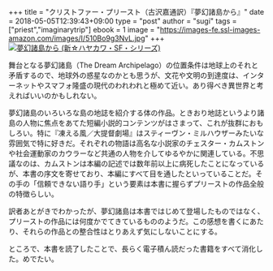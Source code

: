 +++
title = "クリストファー・プリースト（古沢嘉通訳）『夢幻諸島から』"
date = 2018-05-05T12:39:43+09:00
type = "post"
author = "sugi"
tags = ["priest","imaginarytrip"]
ebook = 1
image = "https://images-fe.ssl-images-amazon.com/images/I/510Bo9g3NvL.jpg"
+++
<a href="http://www.amazon.co.jp/exec/obidos/ASIN/4153350117/chezsugi-22/ref=nosim/" name="amazletlink" target="_blank"><img src="https://images-fe.ssl-images-amazon.com/images/I/510Bo9g3NvL.jpg" alt="夢幻諸島から (新☆ハヤカワ・SF・シリーズ)" class="alignleft"  /></a>

舞台となる夢幻諸島（The Dream Archipelago）の位置条件は地球上のそれと矛盾するので、地球外の惑星なのかとも思うが、文花や文明の到達度は、インターネットやスマフォ隆盛の現代のわれわれと極めて近い。あり得べき異世界と考えればいいのかもしれない。

夢幻諸島のいろいろな島の地誌を紹介する体の作品。ときおり地誌というより諸島の人物に焦点をあてた短編小説的コンテンツがはさまって、これが抜群におもしろい。特に『凍える風／大提督劇場』はスティーヴン・ミルハウザーみたいな雰囲気で特に好きだ。それぞれの物語は高名な小説家のチェスター・カムストンや社会運動家のカウラーなど共通の人物を介してゆるやかに関連している。不思議なのは、カムストンは本編の記述では数年前以上に病死したことになっているが、本書の序文を寄せており、本編にすべて目を通したといっていることだ。その手の「信頼できない語り手」という要素は本書に握らずプリーストの作品全般の特徴らしい。

訳者あとがきでわかったが、夢幻諸島は本書ではじめて登場したものではなく、プリーストの作品には何度かでてきているもののようだ。この感想を書くにあたり、それらの作品との整合性はとりあえず気にしないことにする。

ところで、本書を読了したことで、長らく電子積ん読だった書籍をすべて消化した。めでたい。
